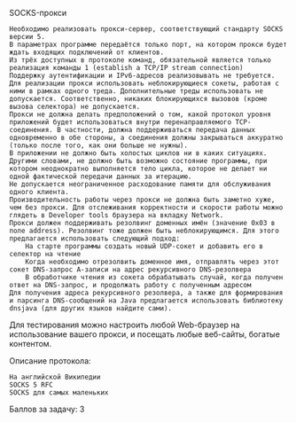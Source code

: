 SOCKS-прокси

    Необходимо реализовать прокси-сервер, соответствующий стандарту SOCKS версии 5.
    В параметрах программе передаётся только порт, на котором прокси будет ждать входящих подключений от клиентов.
    Из трёх доступных в протоколе команд, обязательной является только реализация команды 1 (establish a TCP/IP stream connection)
    Поддержку аутентификации и IPv6-адресов реализовывать не требуется.
    Для реализации прокси использовать неблокирующиеся сокеты, работая с ними в рамках одного треда. Дополнительные треды использовать не допускается. Соответственно, никаких блокирующихся вызовов (кроме вызова селектора) не допускается.
    Прокси не должна делать предположений о том, какой протокол уровня приложений будет использоваться внутри перенаправляемого TCP-соединения. В частности, должна поддерживаться передача данных одновременно в обе стороны, а соединения должны закрываться аккуратно (только после того, как они больше не нужны).
    В приложении не должно быть холостых циклов ни в каких ситуациях. Другими словами, не должно быть возможно состояние программы, при котором неоднократно выполняется тело цикла, которое не делает ни одной фактической передачи данных за итерацию.
    Не допускается неограниченное расходование памяти для обслуживания одного клиента.
    Производительность работы через прокси не должна быть заметно хуже, чем без прокси. Для отслеживания корректности и скорости работы можно глядеть в Developer tools браузера на вкладку Network.
    Прокси должен поддерживать резолвинг доменных имён (значение 0x03 в поле address). Резолвинг тоже должен быть неблокирующимся. Для этого предлагается использовать следующий подход:
        На старте программы создать новый UDP-сокет и добавить его в селектор на чтение
        Когда необходимо отрезолвить доменное имя, отправлять через этот сокет DNS-запрос A-записи на адрес рекурсивного DNS-резолвера
        В обработчике чтения из сокета обрабатывать случай, когда получен ответ на DNS-запрос, и продолжать работу с полученным адресом
    Для получения адреса рекурсивного резолвера, а также для формирования и парсинга DNS-сообщений на Java предлагается использовать библиотеку dnsjava (для других языков найдите сами).

Для тестирования можно настроить любой Web-браузер на использование вашего прокси, и посещать любые веб-сайты, богатые контентом.

Описание протокола:

    На английской Википедии
    SOCKS 5 RFC
    SOCKS для самых маленьких

Баллов за задачу: 3 
